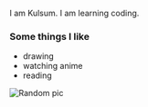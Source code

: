 <!DOCTYPE html>
<html>
<head>
  <title><h1>Hello People</h1></title>
<body>
<p>
I am Kulsum. I am learning coding.
</p>
  <h3>Some things I like</h3>
 <ul>
   <li>drawing</li>
   <li>watching anime</li>
   <li>reading</li>
  </ul>
  
  
  <img src="i_am_sed.png" alt="Random pic">

</body>
</head>
</html>
